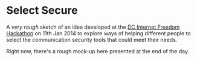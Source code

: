 # Select Secure

A *very rough* sketch of an idea developed at the [DC Internet Freedom Hackathon](http://www.eventbrite.com/e/dc-internet-freedom-hackathon-tickets-9306081741) on 11th Jan 2014 to explore ways of helping different people to select the communication security tools that could meet their needs.

Right now, there's a rough mock-up here presented at the end of the day. 